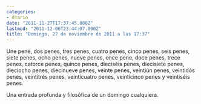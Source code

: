 ```yaml
---
categories:
- diario
date: "2011-11-27T17:37:45.000Z"
lastmod: "2011-12-06T23:44:07.000Z"
title: "Domingo, 27 de noviembre de 2011 a las 17:37"
---
```


Une pene, dos penes, tres penes, cuatro penes, cinco penes, seis penes, siete penes, ocho penes, nueve penes, once pene, doce penes, trece penes, catorce penes, quince penes, dieciséis penes, diecisiete penes, dieciocho penes, diecinueve penes, veinte penes, veintiún penes, veintidós penes, veintitrés penes, veinticuatro penes, veinticinco penes y veintiséis penes. 


Una entrada profunda y filosófica de un domingo cualquiera.